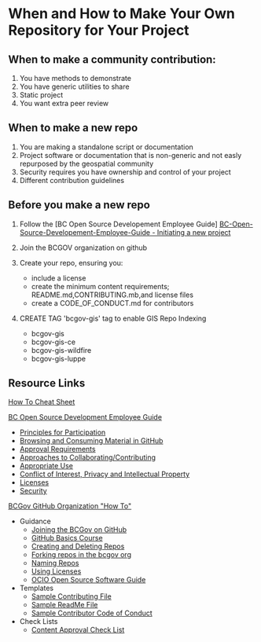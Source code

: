 # When and How to Make Your Own Repository for Your Project

## When to make a community contribution: 
1. You have methods to demonstrate
2. You have generic utilities to share
3. Static project
4. You want extra peer review

## When to make a new repo
1. You are making a standalone script or documentation
2. Project software or documentation that is non-generic and not easly repurposed by the geospatial community 
3. Security requires you have ownership and control of your project
4. Different contribution guidelines

## Before you make a new repo

1. Follow the [BC Open Source Developement Employee Guide] 
[BC-Open-Source-Developement-Employee-Guide - Initiating a new project](https://github.com/bcgov/BC-Policy-Framework-For-GitHub/blob/master/BC-Open-Source-Development-Employee-Guide/Collaborating-Contributing.md)
2. Join the BCGOV organization on github

3. Create your repo, ensuring you:
    - include a license
    - create the minimum content requirements; README.md,CONTRIBUTING.mb,and license files
    - create a CODE_OF_CONDUCT.md for contributors

4. CREATE TAG 'bcgov-gis' tag to enable GIS Repo Indexing
    - bcgov-gis
    - bcgov-gis-ce
    - bcgov-gis-wildfire
    - bcgov-gis-luppe


## Resource Links
[How To Cheat Sheet](https://github.com/bcgov/BC-Policy-Framework-For-GitHub/blob/master/BC-Gov-Org-HowTo/Cheatsheet.md)

[BC Open Source Development Employee Guide](https://github.com/bcgov/BC-Policy-Framework-For-GitHub/tree/master/BC-Open-Source-Development-Employee-Guide)
- [Principles for Participation](Principles.md)
- [Browsing and Consuming Material in GitHub](browsing-consuming.md)
- [Approval Requirements](Content-Approval-Checklist.md)
- [Approaches to Collaborating/Contributing](Collaborating-Contributing.md)
- [Appropriate Use](appropriate-use.md)
- [Conflict of Interest, Privacy and Intellectual Property](COI-Priv-IP.md)
- [Licenses](Licenses.md)
- [Security](Security.md)

[BCGov GitHub Organization "How To"](https://github.com/bcgov/BC-Policy-Framework-For-GitHub/tree/master/BC-Gov-Org-HowTo)
- Guidance
    - [Joining the BCGov on GitHub](Joining-the-BCGov-on-GitHub.md )
    - [GitHub Basics Course](https://github.com/blog/2245-are-you-new-around-here-introducing-an-on-demand-course-in-github-basics)
    - [Creating and Deleting Repos](Creating-Repos.md)
    - [Forking repos in the bcgov org](Forking-Repos.md)
    - [Naming Repos](Naming-Repos.md)
    - [Using Licenses](using-licenses.md)
    - [OCIO Open Source Software Guide](/ref-docs/96184_Open_Source_Guideline.pdf)
- Templates
	- [Sample Contributing File](SAMPLE-CONTRIBUTING.md)
	- [Sample ReadMe File](SAMPLE-README.md)
    - [Sample Contributor Code of Conduct](SAMPLE-CODE_OF_CONDUCT.md)
- Check Lists
	- [Content Approval Check List](/ref-docs/Open-Content-Assessment-Checklist.pdf)


